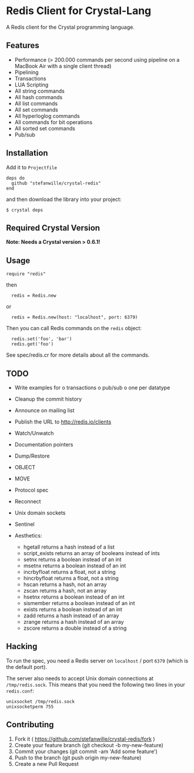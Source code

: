 Redis Client for Crystal-Lang
================================

A Redis client for the Crystal programming language.


## Features

- Performance (> 200.000 commands per second using pipeline on a MacBook Air with a single client thread)
- Pipelining
- Transactions
- LUA Scripting
- All string commands
- All hash commands
- All list commands
- All set commands
- All hyperloglog commands
- All commands for bit operations
- All sorted set commands
- Pub/sub


## Installation

Add it to `Projectfile`

```crystal
deps do
  github "stefanwille/crystal-redis"
end
```

and then download the library into your project:

```crystal
$ crystal deps
```


## Required Crystal Version


**Note: Needs a Crystal version > 0.6.1!**

## Usage

```crystal
require "redis"
```

then

```crystal
  redis = Redis.new
```
or

```crystal
  redis = Redis.new(host: "localhost", port: 6379)
```

Then you can call Redis commands on the `redis` object:

```crystal
  redis.set('foo', 'bar')
  redis.get('foo')
```

See spec/redis.cr for more details about all the commands.


## TODO

- Write examples for
  o transactions
  o pub/sub
  o one per datatype
- Cleanup the commit history
- Announce on mailing list
- Publish the URL to http://redis.io/clients
- Watch/Unwatch
- Documentation pointers

- Dump/Restore
- OBJECT
- MOVE
- Protocol spec
- Reconnect
- Unix domain sockets
- Sentinel
- Aesthetics:
  - hgetall returns a hash instead of a list
  - script_exists returns an array of booleans instead of ints
  - setnx returns a boolean instead of an int
  - msetnx returns a boolean instead of an int
  - incrbyfloat returns a float, not a string
  - hincrbyfloat returns a float, not a string
  - hscan returns a hash, not an array
  - zscan returns a hash, not an array
  - hsetnx returns a boolean instead of an int
  - sismember returns a boolean instead of an int
  - exists returns a boolean instead of an int
  - zadd returns a hash instead of an array
  - zrange returns a hash instead of an array
  - zscore returns a double instead of a string



## Hacking

To run the spec, you need a Redis server on `localhost` / port `6379` (which is the default port).

The server also needs to accept Unix domain connections at `/tmp/redis.sock`. This means that you need the following two lines in your `redis.conf`:

```
unixsocket /tmp/redis.sock
unixsocketperm 755
```


## Contributing

1. Fork it ( https://github.com/stefanwille/crystal-redis/fork )
2. Create your feature branch (git checkout -b my-new-feature)
3. Commit your changes (git commit -am 'Add some feature')
4. Push to the branch (git push origin my-new-feature)
5. Create a new Pull Request

